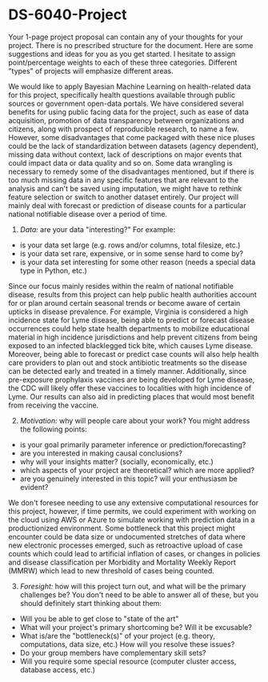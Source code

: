# DS-6040-Project

Your 1-page project proposal can contain any of your thoughts for your project. There is no prescribed structure for the document. Here are some suggestions and ideas for you as you get started. I hesitate to assign point/percentage weights to each of these three categories. Different "types" of projects will emphasize different areas.

We would like to apply Bayesian Machine Learning on health-related data for this project, specifically health questions available through public sources or government open-data portals. We have considered several benefits for using public facing data for the project, such as ease of data acquisition, promotion of data transparency between organizations and citizens, along with prospect of reproducible research, to name a few. However, some disadvantages that come packaged with these nice pluses could be the lack of standardization between datasets (agency dependent), missing data without context, lack of descriptions on major events that could impact data or data quality and so on. Some data wrangling is necessary to remedy some of the disadvantages mentioned, but if there is too much missing data in any specific features that are relevant to the analysis and can't be saved using imputation, we might have to rethink feature selection or switch to another dataset entirely. Our project will mainly deal with forecast or prediction of disease counts for a particular national notifiable disease over a period of time.  

1. *Data:* are your data "interesting?"
For example:
- is your data set large (e.g. rows and/or columns, total filesize, etc.)
- is your data set rare, expensive, or in some sense hard to come by?
- is your data set interesting for some other reason (needs a special data type in Python, etc.)

Since our focus mainly resides within the realm of national notifiable disease, results from this project can help public health authorities account for or plan around certain seasonal trends or become aware of certain upticks in disease prevalence. For example, Virginia is considered a high incidence state for Lyme disease, being able to predict or forecast disease occurrences could help state health departments to mobilize educational material in high incidence jurisdictions and help prevent citizens from being exposed to an infected blacklegged tick bite, which causes Lyme disease. Moreover, being able to forecast or predict case counts will also help health care providers to plan out and stock antibiotic treatments so the disease can be detected early and treated in a timely manner. Additionally, since pre-exposure prophylaxis vaccines are being developed for Lyme disease, the CDC will likely offer these vaccines to localities with high incidence of Lyme. Our results can also aid in predicting places that would most benefit from receiving the vaccine.  

2. *Motivation:* why will people care about your work?
You might address the following points:
- is your goal primarily parameter inference or prediction/forecasting?
- are you interested in making causal conclusions?
- why will your insights matter? (socially, economically, etc.)
- which aspects of your project are theoretical? which are more applied?
- are you genuinely interested in this topic? will your enthusiasm be evident?

We don't foresee needing to use any extensive computational resources for this project, however, if time permits, we could experiment with working on the cloud using AWS or Azure to simulate working with prediction data in a productionized environment. Some bottleneck that this project might encounter could be data size or undocumented stretches of data where new electronic processes emerged, such as retroactive upload of case counts which could lead to artificial inflation of cases, or changes in policies and disease classification per Morbidity and Mortality Weekly Report (MMRW) which lead to new threshold of cases being counted.   

3. *Foresight:* how will this project turn out, and what will be the primary challenges be?
You don't need to be able to answer all of these, but you should definitely start thinking about them:
- Will you be able to get close to "state of the art"
- What will your project's primary shortcoming be? Will it be excusable?
- What is/are the "bottleneck(s)" of your project (e.g. theory, computations, data size, etc.) How will you resolve these issues?
- Do your group members have complementary skill sets?
- Will you require some special resource (computer cluster access, database access, etc.)
